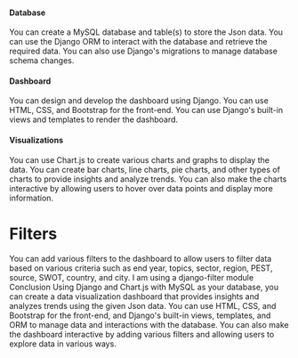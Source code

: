 #### Database
You can create a MySQL database and table(s) to store the Json data. You can use the Django ORM to interact with the database and retrieve the required data. You can also use Django's migrations to manage database schema changes.

#### Dashboard
You can design and develop the dashboard using Django. You can use HTML, CSS, and Bootstrap for the front-end. You can use Django's built-in views and templates to render the dashboard.

#### Visualizations
You can use Chart.js to create various charts and graphs to display the data. You can create bar charts, line charts, pie charts, and other types of charts to provide insights and analyze trends. You can also make the charts interactive by allowing users to hover over data points and display more information.

# Filters
You can add various filters to the dashboard to allow users to filter data based on various criteria such as end year, topics, sector, region, PEST, source, SWOT, country, and city. I am using a django-filter module
Conclusion
Using Django and Chart.js with MySQL as your database, you can create a data visualization dashboard that provides insights and analyzes trends using the given Json data. You can use HTML, CSS, and Bootstrap for the front-end, and Django's built-in views, templates, and ORM to manage data and interactions with the database. You can also make the dashboard interactive by adding various filters and allowing users to explore data in various ways.
